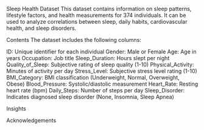 Sleep Health Dataset
This dataset contains information on sleep patterns, lifestyle factors, and health measurements for 374 individuals. It can be used to analyze correlations between sleep, daily habits, cardiovascular health, and sleep disorders.

Contents
The dataset includes the following columns:

ID: Unique identifier for each individual
Gender: Male or Female
Age: Age in years
Occupation: Job title
Sleep_Duration: Hours slept per night
Quality_of_Sleep: Subjective rating of sleep quality (1-10)
Physical_Activity: Minutes of activity per day
Stress_Level: Subjective stress level rating (1-10)
BMI_Category: BMI classification (Underweight, Normal, Overweight, Obese)
Blood_Pressure: Systolic/diastolic measurement
Heart_Rate: Resting heart rate (bpm)
Daily_Steps: Number of steps per day
Sleep_Disorder: Indicates diagnosed sleep disorder (None, Insomnia, Sleep Apnea)


Insights


Acknowledgements

